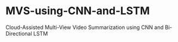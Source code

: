 # MVS-using-CNN-and-LSTM
Cloud-Assisted Multi-View Video Summarization using CNN and Bi-Directional LSTM
